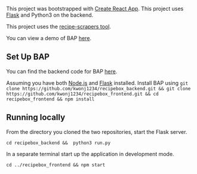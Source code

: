 This project was bootstrapped with [Create React App](https://github.com/facebook/create-react-app).
This project uses [Flask](https://flask.palletsprojects.com/en/1.1.x/installation/#installation) and Python3 on the backend.

This project uses the [recipe-scrapers tool](https://github.com/hhursev/recipe-scrapers).

You can view a demo of BAP [here](https://www.youtube.com/watch?v=R9Tdp4Y7H8A&feature=youtu.be).

## Set Up BAP
You can find the backend code for BAP [here](https://github.com/kwonj1234/recipebox_backend).

Assuming you have both [Node.js](https://nodejs.org/en/) and [Flask](https://flask.palletsprojects.com/en/1.1.x/installation/#installation) installed.
Install BAP using
`git clone https://github.com/kwonj1234/recipebox_backend.git &&
git clone https://github.com/kwonj1234/recipebox_frontend.git &&
cd recipebox_frontend &&
npm install`

## Running locally
From the directory you cloned the two repositories, start the Flask server.

`cd recipebox_backend && 
python3 run.py`

In a separate terminal start up the application in development mode.

`cd ../recipebox_frontend &&
npm start`

